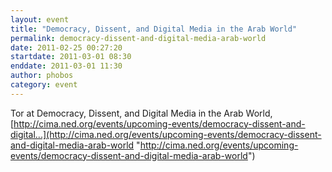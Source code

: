 ```yaml
---
layout: event
title: "Democracy, Dissent, and Digital Media in the Arab World"
permalink: democracy-dissent-and-digital-media-arab-world
date: 2011-02-25 00:27:20
startdate: 2011-03-01 08:30
enddate: 2011-03-01 11:30
author: phobos
category: event
---
```


Tor at Democracy, Dissent, and Digital Media in the Arab World, [http://cima.ned.org/events/upcoming-events/democracy-dissent-and-digital...](http://cima.ned.org/events/upcoming-events/democracy-dissent-and-digital-media-arab-world "http://cima.ned.org/events/upcoming-events/democracy-dissent-and-digital-media-arab-world")
